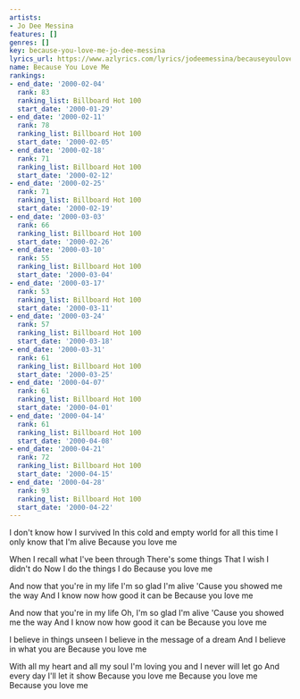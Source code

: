 ```yaml
---
artists:
- Jo Dee Messina
features: []
genres: []
key: because-you-love-me-jo-dee-messina
lyrics_url: https://www.azlyrics.com/lyrics/jodeemessina/becauseyouloveme.html
name: Because You Love Me
rankings:
- end_date: '2000-02-04'
  rank: 83
  ranking_list: Billboard Hot 100
  start_date: '2000-01-29'
- end_date: '2000-02-11'
  rank: 78
  ranking_list: Billboard Hot 100
  start_date: '2000-02-05'
- end_date: '2000-02-18'
  rank: 71
  ranking_list: Billboard Hot 100
  start_date: '2000-02-12'
- end_date: '2000-02-25'
  rank: 71
  ranking_list: Billboard Hot 100
  start_date: '2000-02-19'
- end_date: '2000-03-03'
  rank: 66
  ranking_list: Billboard Hot 100
  start_date: '2000-02-26'
- end_date: '2000-03-10'
  rank: 55
  ranking_list: Billboard Hot 100
  start_date: '2000-03-04'
- end_date: '2000-03-17'
  rank: 53
  ranking_list: Billboard Hot 100
  start_date: '2000-03-11'
- end_date: '2000-03-24'
  rank: 57
  ranking_list: Billboard Hot 100
  start_date: '2000-03-18'
- end_date: '2000-03-31'
  rank: 61
  ranking_list: Billboard Hot 100
  start_date: '2000-03-25'
- end_date: '2000-04-07'
  rank: 61
  ranking_list: Billboard Hot 100
  start_date: '2000-04-01'
- end_date: '2000-04-14'
  rank: 61
  ranking_list: Billboard Hot 100
  start_date: '2000-04-08'
- end_date: '2000-04-21'
  rank: 72
  ranking_list: Billboard Hot 100
  start_date: '2000-04-15'
- end_date: '2000-04-28'
  rank: 93
  ranking_list: Billboard Hot 100
  start_date: '2000-04-22'
---
```


I don't know how I survived
In this cold and empty world for all this time
I only know that I'm alive
Because you love me

When I recall what I've been through
There's some things
That I wish I didn't do
Now I do the things I do
Because you love me

And now that you're in my life
I'm so glad I'm alive
'Cause you showed me the way
And I know now how good it can be
Because you love me

And now that you're in my life
Oh, I'm so glad I'm alive
'Cause you showed me the way
And I know now how good it can be
Because you love me

I believe in things unseen
I believe in the message of a dream
And I believe in what you are
Because you love me

With all my heart and all my soul
I'm loving you and I never will let go
And every day I'll let it show
Because you love me
Because you love me
Because you love me



